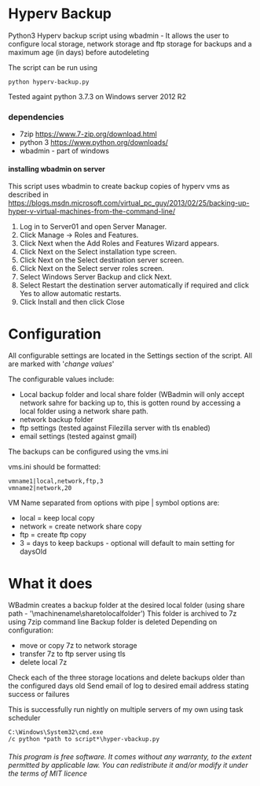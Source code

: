 # Hyperv Backup
Python3 Hyperv backup script using wbadmin - It allows the user to configure local storage, network storage and ftp storage for backups and a maximum age (in days) before autodeleting

The script can be run using 
```
python hyperv-backup.py
```

Tested againt python 3.7.3 on Windows server 2012 R2

### dependencies
- 7zip https://www.7-zip.org/download.html
- python 3 https://www.python.org/downloads/
- wbadmin - part of windows

#### installing wbadmin on server
This script uses wbadmin to create backup copies of hyperv vms as described in https://blogs.msdn.microsoft.com/virtual_pc_guy/2013/02/25/backing-up-hyper-v-virtual-machines-from-the-command-line/

1. Log in to Server01 and open Server Manager.
2. Click Manage → Roles and Features.
3. Click Next when the Add Roles and Features Wizard appears.
4. Click Next on the Select installation type screen.
5. Click Next on the Select destination server screen.
6. Click Next on the Select server roles screen.
7. Select Windows Server Backup and click Next.
8. Select Restart the destination server automatically if required and click Yes to allow automatic restarts.
9. Click Install and then click Close


# Configuration
All configurable settings are located in the Settings section of the script. All are marked with '*change values*'

The configurable values include:

- Local backup folder and local share folder (WBadmin will only accept network sahre for backing up to, this is gotten round by accessing a local folder using a network share path.
- network backup folder
- ftp settings (tested against Filezilla server with tls enabled)
- email settings (tested against gmail)


The backups can be configured using the vms.ini

vms.ini should be formatted:
```
vmname1|local,network,ftp,3
vmname2|network,20
```
VM Name separated from options with pipe | symbol
options are:
  - local = keep local copy
  - network = create network share copy
  - ftp = create ftp copy
  - 3 = days to keep backups - optional will default to main setting for daysOld
  
# What it does
WBadmin creates a backup folder at the desired local folder (using share path - '\\machinename\sharetolocalfolder')
This folder is archived to 7z using 7zip command line
Backup folder is deleted
Depending on configuration:
  - move or copy 7z to network storage
  - transfer 7z to ftp server using tls
  - delete local 7z

Check each of the three storage locations and delete backups older than the configured days old
Send email of log to desired email address stating success or failures

This is successfully run nightly on multiple servers of my own using task scheduler
```
C:\Windows\System32\cmd.exe
/c python *path to script*\hyper-vbackup.py
```
###### This program is free software. It comes without any warranty, to the extent permitted by applicable law. You can redistribute it and/or modify it under the terms of MIT licence
